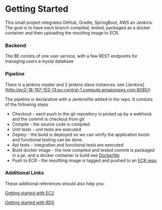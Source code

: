# Getting Started
This small project integrates GitHub, Gradle, SpringBoot, AWS an Jenkins. The goal is to have each branch compiled, tested, packaged as a docker container and then uploading the resulting image to ECR.

### Backend
The BE conists of one user service, with a few REST endpoints for managing users a mysql database

### Pipeline
There is a jenkins master and 2 jenkins slave instances.
see [Jenkins]
(http://ec2-18-197-152-13.eu-central-1.compute.amazonaws.com:8080/)

The pipeline is declarative with a Jenkinsfile added in the repo. It consists of the following steps

+ Checkout - each push to the git repository is picked up by a webhook and the commit is checkout from git
+ Compile - the source code is compiled
+ Unit tests - unit tests are executed
+ Deploy - the build is deployed so we can verify the application boots and functional testing can be done.
+ Api tests - integration and functional tests are executed
+ Build docker image - the now compiled and tested commit is packaged in a jar, and a docker container is build see [Dockerfile](https://github.com/iliyaYanev/Git-Teraform/blob/master/src/main/docker/Dockerfile)
+ Push to ECR - the resultting image is tagged and pushed to an [ECR repo](https://eu-central-1.console.aws.amazon.com/ecr/repositories/demo/?region=eu-central-1)

### Additional Links
These additional references should also help you:

 [Getting started with EC2](https://docs.aws.amazon.com/cli/latest/userguide/cli-services-ec2-instances.html)
 
 [Getting started with RDS](https://docs.aws.amazon.com/AmazonRDS/latest/UserGuide/CHAP_GettingStarted.html)

